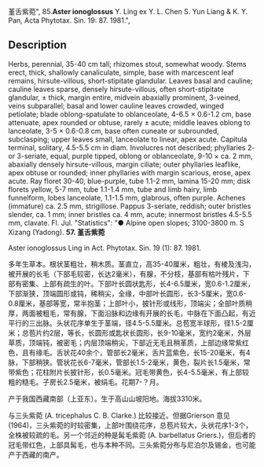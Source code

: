 堇舌紫菀",
85.**Aster ionoglossus** Y. Ling ex Y. L. Chen S. Yun Liang & K. Y. Pan, Acta Phytotax. Sin. 19: 87. 1981.",

## Description
Herbs, perennial, 35-40 cm tall; rhizomes stout, somewhat woody. Stems erect, thick, shallowly canaliculate, simple, base with marcescent leaf remains, hirsute-villous, short-stipitate glandular. Leaves basal and cauline; cauline leaves sparse, densely hirsute-villous, often short-stipitate glandular, ± thick, margin entire, midvein abaxially prominent, 3-veined, veins subparallel; basal and lower cauline leaves crowded, winged petiolate; blade oblong-spatulate to oblanceolate, 4-6.5 × 0.6-1.2 cm, base attenuate, apex rounded or obtuse, rarely ± acute; middle leaves oblong to lanceolate, 3-5 × 0.6-0.8 cm, base often cuneate or subrounded, subclasping; upper leaves small, lanceolate to linear, apex acute. Capitula terminal, solitary, 4.5-5.5 cm in diam. Involucres not described; phyllaries 2- or 3-seriate, equal, purple tipped, oblong or oblanceolate, 9-10 × ca. 2 mm, abaxially densely hirsute-villous, margin ciliate; outer phyllaries leaflike, apex obtuse or rounded; inner phyllaries with margin scarious, erose, apex acute. Ray floret 30-40, blue-purple, tube 1.1-2 mm, lamina 15-20 mm; disk florets yellow, 5-7 mm, tube 1.1-1.4 mm, tube and limb hairy, limb funnelform, lobes lanceolate, 1.1-1.5 mm, glabrous, often purple. Achenes (immature) ca. 2.5 mm, strigillose. Pappus 3-seriate, reddish; outer bristles slender, ca. 1 mm; inner bristles ca. 4 mm, acute; innermost bristles 4.5-5.5 mm, clavate. Fl. Jul.
  "Statistics": "● Alpine open slopes; 3100-3800 m. S Xizang (Yadong).
**57. 堇舌紫菀**

Aster ionoglossus Ling in Act. Phytotax. Sin. 19 (1): 87. 1981.

多年生草本。根状茎粗壮，稍木质。茎直立，高35-40厘米，粗壮，有棱及浅沟，被开展的长毛（下部毛较密，长达2毫米），有腺，不分枝，基部有枯叶残片，下部有密集、上部有疏生的叶。下部叶长圆状匙形，长4-6.5厘米，宽0.6-1.2厘米，下部渐狭，顶端圆形或钝，稀稍尖，全缘，中部叶长圆形，长3-5厘米，宽0.6-0.8厘米，基部等宽，常半抱茎；上部叶小，披针形或线形，顶端尖；全部叶质稍厚，两面被粗毛，常有腺，下面沿脉和边缘有开展的长毛，中脉在下面凸起，有近平行的三出脉。头状花序单生于茎端，径4.5-5.5厘米。总苞宽半球形，径1.5-2厘米；总苞片约2层，等长，长圆形或匙状长圆形，长9-10毫米，宽约2毫米，外层草质，顶端钝，被密毛；内层顶端稍尖，下部近无毛且稍革质，上部边缘常紫红色，且有缘毛。舌状花40余个，管部长2毫米，舌片蓝紫色，长15-20毫米，有4脉，下部稍狭。管状花长6-7毫米，管部长1.5-2毫米，黄色，裂片长1.5毫米，常带紫色；花柱附片长披针形，长0.5毫米。冠毛带黄色，长4-5.5毫米，有上部较粗的糙毛。子房长2.5毫米，被绢毛。花期7-？月。

产于我国西藏南部（上亚东）。生于高山山坡阳地。海拔3310米。

与三头紫菀 (A. tricephalus C. B. Clarke.) 比较接近。但据Grierson 意见 (1964)，三头紫菀的时较密集，上部叶围绕花序，总苞片较大，头状花序1-3个，全株被较疏的毛。另一个邻近的种是髯毛紫菀 (A. barbellatus Griers.)，但后者的冠毛带红色，上部具髯毛，也与本种不同。三头紫菀分布与尼泊尔及锡金，也可能产于西藏的南产。
